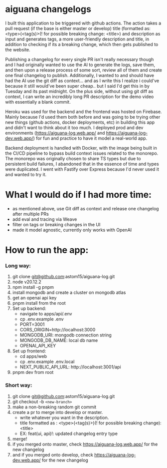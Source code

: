 # aiguana changelogs

I built this application to be triggered with github actions. The action takes a pull request (if the base is either master or develop) title (formatted as: &lt;type&gt;(&lt;tag(s)&gt;(! for possible breaking change: &lt;title&gt;) and description as input and generates tags, a more user-friendly description and title, in addition to checking if its a breaking change, which then gets published to the website.

Publishing a changelog for every single PR isn't really necessary though and I had originally wanted to use the AI to generate the logs, save them, and then upon a release process of some sort, review all of them and create one final changelog to publish. Additionally, I wanted to and should have had the AI use the git diff as context... and as I write this I realize i could've because it still would've been super cheap.. but I said I'd get this in by Tuesday and its past midnight. On the plus side, without using git diff as context, I can write an incredibly long PR description for the demo video with essentially a blank commit.

Heroku was used for the backend and the frontend was hosted on Firebase. Mainly because I'd used them both before and was going to be trying other new things (github actions, docker deployments, etc) in building this app and didn't want to think about it too much. I deployed prod and dev environments (https://aiguana-log.web.app/ and https://aiguana-log-dev.web.app/) for fun and practice to have it model a real-world app.

Backend deployment is handled with Docker, with the image being built in the CI/CD pipeline to bypass build context issues related to the monorepo. The monorepo was originally chosen to share TS types but due to persistent build failures, I abandoned that in the essence of time and types were duplicated. I went with Fastify over Express because I'd never used it and wanted to try it.

# What I would do if I had more time:

- as mentioned above, use Git diff as context and release one changelog after multiple PRs
- add eval and tracing via Weave
- filter on tags or breaking changes in the UI
- made it model agnostic, currently only works with OpenAI

# How to run the app:

### Long way:

1. git clone git@github.com:astom15/aiguana-log.git
2. node v20.12.2
3. npm install -g pnpm
4. install mongodb and create a cluster on mongodb atlas
5. get an openai api key
6. pnpm install from the root
7. Set up backend:
   - navigate to apps/api/.env
   - cp .env.example .env
   - PORT=3001
   - CORS_ORIGIN=http://localhost:3000
   - MONGODB_URI: mongodb connection string
   - MONGODB_DB_NAME: local db name
   - OPENAI_API_KEY
8. Set up frontend:
   - cd apps/web
   - cp .env.example .env.local
   - NEXT_PUBLIC_API_URL: http://localhost:3001/api
9. pnpm dev from root

### Short way:

1. git clone git@github.com:astom15/aiguana-log.git
2. git checkout -b `<new-branch>`
3. make a non-breaking random git commit
4. create a pr to merge into develop or master.
   - write whatever you want in the description.
   - title formatted as : &lt;type&gt;(&lt;tag(s)&gt;)(! for possible breaking change): &lt;title&gt;
   - EX: feat(ui, api)!: updated changelog entry type
5. merge!
6. if you merged onto master, check https://aiguana-log.web.app/ for the new changelog
7. and if you merged onto develop, check https://aiguana-log-dev.web.app/ for the new changelog
